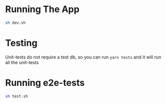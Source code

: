 # Running The App
```bash
sh dev.sh
```

# Testing
Unit-tests do not require a test db, so you can run `yarn tests` and it will run all the unit-tests

# Running e2e-tests
```bash
sh test.sh
```